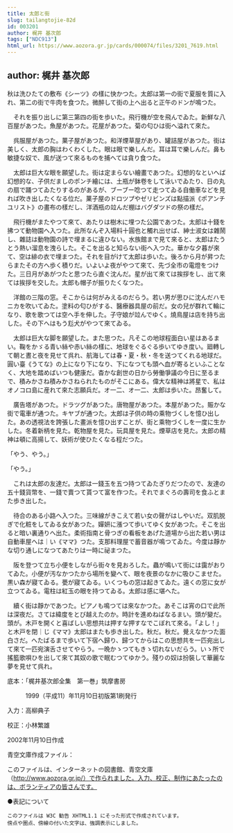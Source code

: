 ```yaml
---
title: 太郎と街
slug: tailangtojie-82d
id: 003201
author: 梶井 基次郎
tags: ["NDC913"]
html_url: https://www.aozora.gr.jp/cards/000074/files/3201_7619.html
---
```


## author: 梶井 基次郎

秋は洗ひたての敷布《シーツ》の樣に快かつた。太郎は第一の街で夏服を質に入れ、第二の街で牛肉を食つた。微醉して街の上へ出ると正午のドンが鳴つた。

　それを振り出しに第三第四の街を歩いた。飛行機が空を飛んでゐた。新鮮な八百屋があつた。魚屋があつた。花屋があつた。菊の匂ひは街へ溢れて來た。

　呉服屋があつた。菓子屋があつた。和洋煙草屋があり、罐詰屋があつた。街は美しく、太郎の胸はわくわくした。眼は眼で樂しんだ。耳は耳で樂しんだ。鼻も敏捷な奴で、風が送つて來るものを捕へては貪り食つた。

　太郎は巨大な眼を願望した。街は定まらない繪畫であつた。幻想的なといへば幻想的な、子供だましのポンチ繪には、土瓶が鉢卷をして泳いでゐたり、日の丸の扇で踊つてゐたりするのがあるが、ブーブー唸つて走つてゐる自働車などを見れば吹き出したくなる位だ。菓子屋のドロツプやゼリビンズは點描派《ポアンチユリスト》の畫布の樣だし、洋酒瓶の竝んだ棚はバグダツドの祭の樣だ。

　飛行機がまたやつて來て、あたりは樹木に埋つた公園であつた。太郎は十錢を拂つて動物園へ入つた。此所なんぞ入場料十圓也と觸れ出せば、紳士淑女は雜鬧し、雜誌は動物園の詩で埋まるに違ひない。水族館まで見て來ると、太郎はたうとう熱い溜息を洩らした。そこを出ると知らない街へ入つた。華かな夕暮が來て、空は緋の衣で埋まつた。それを目がけて太郎は歩いた。後ろから月が昇つたらまたその方へ歩く積りだ。いよいよ夜がやつて來て、先づ全市の電燈をつけた。三日月があがつたと思つたら直ぐ沈んだ。星が出て來ては挨拶をし、出て來ては挨拶を交した。太郎も帽子が振りたくなつた。

　洋館の三階の窓。そこからは何がみえるのだらう。若い男が思ひに沈んだハモニカを吹いてゐた。塗料の匂ひがする、醫療器具屋の前だ。女の兒が群れて輪になり、歌を歌つては空へ手を伸した。子守娘が竝んでゆく。燒鳥屋は店を持ち出した。その下へはもう尨犬がやつて來てゐる。

　太郎は巨大な脚を願望した。また思つた。凡そこの地球程面白い星はあるまい。鞠をかゞる青い絲や赤い絲の樣に、地球をぐるぐる歩いてゆき度い。廻轉して朝と晝と夜を見せて呉れ、航海しては春・夏・秋・冬を送つてくれる地球だ。圓い臺《うてな》の上になり下になり、下になつても頭へ血が寄るといふことなく、大地を踏めばいつも健康だ。杳かな創世の日から勞働爭議の今日に至るまで、積みかさね積みかさねられたものがそこにある。偉大な精神は將星で、私はオノコロ島に産れて來た志願兵だ。オ一二、オ一二、太郎は歩いた。昂奮して。

　廣告塔があつた。ドラツグがあつた。唐物屋があつた。本屋があつた。賑かな街で電車が通つた。キヤブが通つた。太郎は子供の時の乘物づくしを憶ひ出した。あの透視法を誇張した畫派を憶ひ出すことが、街と乘物づくしを一度に生かした。冬着新柄を見た。乾物屋を見た。玩具屋を見た。煙草店を見た。太郎の精神は頓に高揚して、妖術が使ひたくなる程だつた。

「やう、やう。」

「やう。」

　これは太郎の友達だ。太郎は一錢玉を五つ持つてゐたぎりだつたので、友達の五十錢貨幣を、一錢で賣つて貰つて富を作つた。それでまぐろの壽司を食ふとまた歩き出した。

　待合のある小路へ入つた。三味線がきこえて若い女の聲がはしやいだ。双肌脱ぎで化粧をしてゐる女があつた。嬋妍に漲つて歩いてゆく女があつた。そこを出ると暗い裏通りへ出た。柔術指南と骨つぎの看板をあげた道場から出た若い男は自動車屋へは｜い《ママ》つた。支那料理屋で蓄音器が鳴つてゐた。今度は靜かな切り通しになつてあたりは一時に祕まつた。

　阪を登つて立ち小便をしながら街々を見おろした。蟲が鳴いて街には靄がおりてゐた。小便が汚なかつたから場所を變へて、眼を夜景のなかに吸ひこませた。黒い森が寢てゐる。甍が寢てゐる。いくつもの窓は起きてゐた。遠くの窓に女が立つてゐる。電柱は紅玉の眼を持つてゐる。太郎は感に堪へた。

　續く街は靜かであつた。ピアノも鳴つては來なかつた。あそこは宵の口で此所は深夜だ。さては緯度をとび越えたのか。時計を進めねばなるまい。頭が變だ。頭が。木戸を開くと喜ばしい思想共は押すな押すなでこぼれて來る。「よし！」と木戸を閉｜じ《ママ》太郎はまたも歩き出した。秋だ。秋だ。覺えなかつた面白さだ。へたばるまで歩いて下宿へ歸り、歸つてからはこの思想共を一匹宛出して來て一匹宛演舌させてやらう。一晩かゝつてもきゝ切れないだらう。いゝ所で搖籃歌唄ひを出して來て其奴の歌で眠むつてゆかう。殘りの奴は扮裝して華麗な夢を見せて呉れ。













底本：「梶井基次郎全集　第一巻」筑摩書房


　　　1999（平成11）年11月10日初版第1刷発行

入力：高柳典子

校正：小林繁雄

2002年11月10日作成

青空文庫作成ファイル：

このファイルは、インターネットの図書館、青空文庫（http://www.aozora.gr.jp/）で作られました。入力、校正、制作にあたったのは、ボランティアの皆さんです。











●表記について


	このファイルは W3C 勧告 XHTML1.1 にそった形式で作成されています。
	傍点や圏点、傍線の付いた文字は、強調表示にしました。